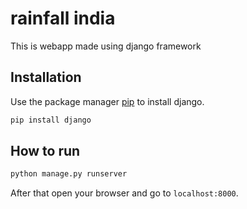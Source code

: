 # rainfall india

This is webapp made using django framework

## Installation

Use the package manager [pip](https://pip.pypa.io/en/stable/)  to install django.

```bash
pip install django
```

## How to run

```bash
python manage.py runserver
```
After that open your browser and go to `localhost:8000`. 
